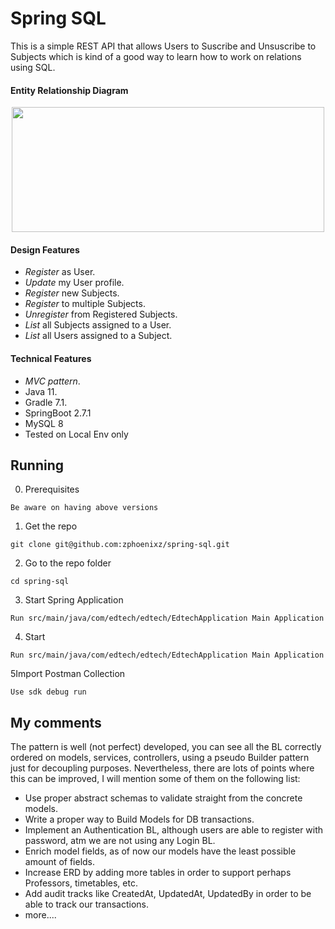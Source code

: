 # Spring SQL

This is a simple REST API that allows Users to Suscribe and Unsuscribe to Subjects which is kind of a good way to learn how to work on relations using SQL.

#### Entity Relationship Diagram
<p align="center">
<img src="https://github.com/zphoenixz/mobile-fun/blob/master/captures/ERD.png" width="500" height="200">
</p>

#### Design Features
* *Register* as User.
* *Update* my User profile.
* *Register* new Subjects.
* *Register* to multiple Subjects.
* *Unregister* from Registered Subjects.
* *List* all Subjects assigned to a User.
* *List* all Users assigned to a Subject.

#### Technical Features
* *MVC pattern*.
* Java 11.
* Gradle 7.1.
* SpringBoot 2.7.1
* MySQL 8
* Tested on Local Env only

## Running
0. Prerequisites
```
Be aware on having above versions
```
1. Get the repo
```
git clone git@github.com:zphoenixz/spring-sql.git
```
2. Go to the repo folder
```
cd spring-sql
```
3. Start Spring Application
```
Run src/main/java/com/edtech/edtech/EdtechApplication Main Application
```
4. Start
```
Run src/main/java/com/edtech/edtech/EdtechApplication Main Application
```
5Import Postman Collection
```
Use sdk debug run
```

## My comments
The pattern is well (not perfect) developed, you can see all the BL correctly ordered on models, services, controllers, using a pseudo Builder pattern just for decoupling purposes.
Nevertheless, there are lots of points where this can be improved, I will mention some of them on the following list:
* Use proper abstract schemas to validate straight from the concrete models.
* Write a proper way to Build Models for DB transactions.
* Implement an Authentication BL, although users are able to register with password, atm we are not using any Login BL.
* Enrich model fields, as of now our models have the least possible amount of fields.
* Increase ERD by adding more tables in order to support perhaps Professors, timetables, etc.
* Add audit tracks like CreatedAt, UpdatedAt, UpdatedBy in order to be able to track our transactions.
* more....